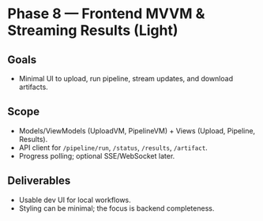 # Phase 8 — Frontend MVVM & Streaming Results (Light)

## Goals
- Minimal UI to upload, run pipeline, stream updates, and download artifacts.

## Scope
- Models/ViewModels (UploadVM, PipelineVM) + Views (Upload, Pipeline, Results).
- API client for `/pipeline/run`, `/status`, `/results`, `/artifact`.
- Progress polling; optional SSE/WebSocket later.

## Deliverables
- Usable dev UI for local workflows.
- Styling can be minimal; the focus is backend completeness.
